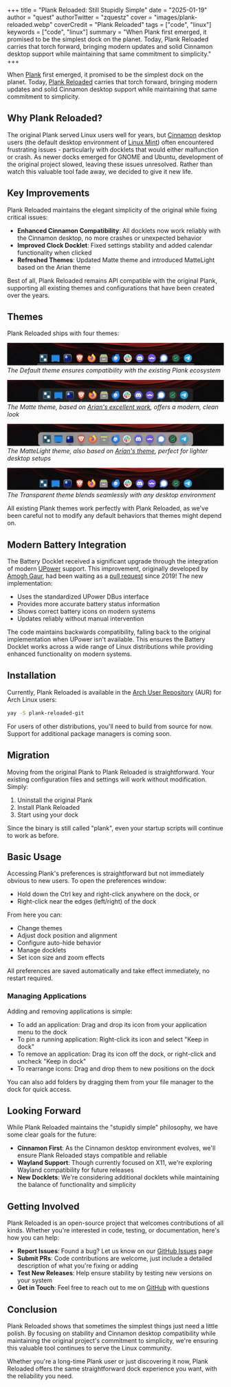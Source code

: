 +++
title = "Plank Reloaded: Still Stupidly Simple"
date = "2025-01-19"
author = "quest"
authorTwitter = "zquestz"
cover = "images/plank-reloaded.webp"
coverCredit = "Plank Reloaded"
tags = ["code", "linux"]
keywords = ["code", "linux"]
summary = "When Plank first emerged, it promised to be the simplest dock on the planet. Today, Plank Reloaded carries that torch forward, bringing modern updates and solid Cinnamon desktop support while maintaining that same commitment to simplicity."
+++

When [Plank](https://launchpad.net/plank) first emerged, it promised to be the simplest dock on the planet. Today, [Plank Reloaded](https://github.com/zquestz/plank-reloaded) carries that torch forward, bringing modern updates and solid Cinnamon desktop support while maintaining that same commitment to simplicity.

## Why Plank Reloaded?

The original Plank served Linux users well for years, but [Cinnamon](https://projects.linuxmint.com/cinnamon/) desktop users (the default desktop environment of [Linux Mint](https://www.linuxmint.com/)) often encountered frustrating issues - particularly with docklets that would either malfunction or crash. As newer docks emerged for GNOME and Ubuntu, development of the original project slowed, leaving these issues unresolved. Rather than watch this valuable tool fade away, we decided to give it new life.

## Key Improvements

Plank Reloaded maintains the elegant simplicity of the original while fixing critical issues:

- **Enhanced Cinnamon Compatibility**: All docklets now work reliably with the Cinnamon desktop, no more crashes or unexpected behavior
- **Improved Clock Docklet**: Fixed settings stability and added calendar functionality when clicked
- **Refreshed Themes**: Updated Matte theme and introduced MatteLight based on the Arian theme

Best of all, Plank Reloaded remains API compatible with the original Plank, supporting all existing themes and configurations that have been created over the years.

## Themes

Plank Reloaded ships with four themes:

![Default Theme](images/default.webp)
_The Default theme ensures compatibility with the existing Plank ecosystem_

![Matte Theme](images/matte.webp)
_The Matte theme, based on [Arian's excellent work](https://github.com/arianXdev/arian-plank-theme), offers a modern, clean look_

![Matte Light Theme](images/matte-light.webp)
_The MatteLight theme, also based on [Arian's theme](https://github.com/arianXdev/arian-plank-theme), perfect for lighter desktop setups_

![Transparent Theme](images/transparent.webp)
_The Transparent theme blends seamlessly with any desktop environment_

All existing Plank themes work perfectly with Plank Reloaded, as we've been careful not to modify any default behaviors that themes might depend on.

## Modern Battery Integration

The Battery Docklet received a significant upgrade through the integration of modern [UPower](https://upower.freedesktop.org/) support. This improvement, originally developed by [Amogh Gaur](https://github.com/ammo0110), had been waiting as a [pull request](https://github.com/ricotz/plank/pull/8) since 2019! The new implementation:

- Uses the standardized UPower DBus interface
- Provides more accurate battery status information
- Shows correct battery icons on modern systems
- Updates reliably without manual intervention

The code maintains backwards compatibility, falling back to the original implementation when UPower isn't available. This ensures the Battery Docklet works across a wide range of Linux distributions while providing enhanced functionality on modern systems.

## Installation

Currently, Plank Reloaded is available in the [Arch User Repository](https://aur.archlinux.org/) (AUR) for Arch Linux users:

```bash
yay -S plank-reloaded-git
```

For users of other distributions, you'll need to build from source for now. Support for additional package managers is coming soon.

## Migration

Moving from the original Plank to Plank Reloaded is straightforward. Your existing configuration files and settings will work without modification. Simply:

1. Uninstall the original Plank
2. Install Plank Reloaded
3. Start using your dock

Since the binary is still called "plank", even your startup scripts will continue to work as before.

## Basic Usage

Accessing Plank's preferences is straightforward but not immediately obvious to new users. To open the preferences window:

- Hold down the Ctrl key and right-click anywhere on the dock, or
- Right-click near the edges (left/right) of the dock

From here you can:
- Change themes
- Adjust dock position and alignment
- Configure auto-hide behavior
- Manage docklets
- Set icon size and zoom effects

All preferences are saved automatically and take effect immediately, no restart required.

### Managing Applications

Adding and removing applications is simple:

- To add an application: Drag and drop its icon from your application menu to the dock
- To pin a running application: Right-click its icon and select "Keep in dock"
- To remove an application: Drag its icon off the dock, or right-click and uncheck "Keep in dock"
- To rearrange icons: Drag and drop them to new positions on the dock

You can also add folders by dragging them from your file manager to the dock for quick access.

## Looking Forward

While Plank Reloaded maintains the "stupidly simple" philosophy, we have some clear goals for the future:

- **Cinnamon First**: As the Cinnamon desktop environment evolves, we'll ensure Plank Reloaded stays compatible and reliable
- **Wayland Support**: Though currently focused on X11, we're exploring Wayland compatibility for future releases
- **New Docklets**: We're considering additional docklets while maintaining the balance of functionality and simplicity

## Getting Involved

Plank Reloaded is an open-source project that welcomes contributions of all kinds. Whether you're interested in code, testing, or documentation, here's how you can help:

- **Report Issues**: Found a bug? Let us know on our [GitHub Issues](https://github.com/zquestz/plank-reloaded/issues) page
- **Submit PRs**: Code contributions are welcome, just include a detailed description of what you're fixing or adding
- **Test New Releases**: Help ensure stability by testing new versions on your system
- **Get in Touch**: Feel free to reach out to me on [GitHub](https://github.com/zquestz) with questions

## Conclusion

Plank Reloaded shows that sometimes the simplest things just need a little polish. By focusing on stability and Cinnamon desktop compatibility while maintaining the original project's commitment to simplicity, we're ensuring this valuable tool continues to serve the Linux community.

Whether you're a long-time Plank user or just discovering it now, Plank Reloaded offers the same straightforward dock experience you want, with the reliability you need.
